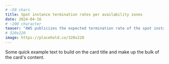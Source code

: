 ```yaml
---
# ~50 chars
title: Spot instance termination rates per availability zones
date: 2024-04-16
# ~100 character
teaser: "AWS publicizes the expected termination rate of the spot instances per region, but what about AZs?"
# 320x220
image: https://placehold.co/320x220
---
```


Some quick example text to build on the card title and make up the bulk of the card's content.
